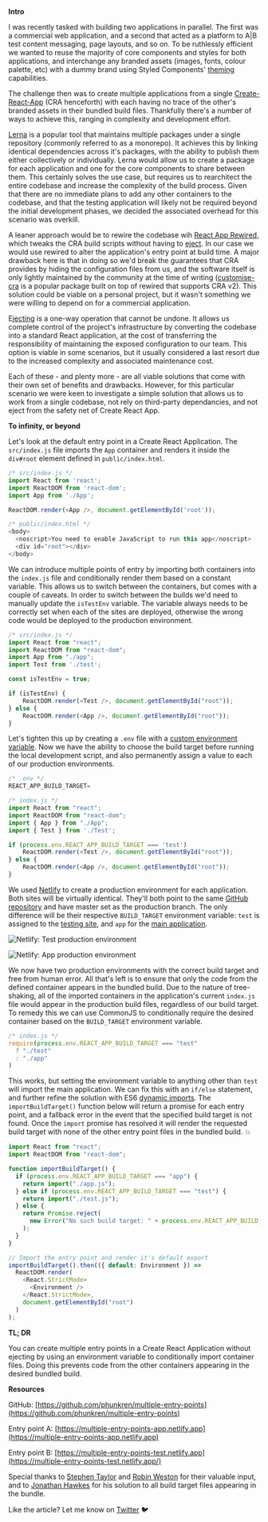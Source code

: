 
**Intro**


I was recently tasked with building two applications in parallel. The first was a commercial web application, and a second that acted as a platform to A|B test content messaging, page layouts, and so on. To be ruthlessly efficient we wanted to reuse the majority of core components and styles for both applications, and interchange any branded assets (images, fonts, colour palette, etc) with a dummy brand using Styled Components' [theming](https://styled-components.com/docs/advanced#theming) capabilities. 


The challenge then was to create multiple applications from a single [Create-React-App](https://github.com/facebook/create-react-app) (CRA henceforth) with each having no trace of the other's branded assets in their bundled build files. Thankfully there's a number of ways to achieve this, ranging in complexity and development effort. 


[Lerna](https://github.com/lerna/lerna) is a popular tool that maintains multiple packages under a single repository (commonly referred to as a monorepo). It achieves this by linking identical dependencies across it's packages, with the ability to publish them either collectively or individually. Lerna would allow us to create a package for each application and one for the core components to share between them. This certainly solves the use case, but requires us to rearchitect the entire codebase and increase the complexity of the build process. Given that there are no immediate plans to add any other containers to the codebase, and that the testing application will likely not be required beyond the initial development phases, we decided the associated overhead for this scenario was overkill. 


A leaner approach would be to rewire the codebase wih [React App Rewired](https://github.com/timarney/react-app-rewired), which tweaks the CRA build scripts without having to [eject](https://www.notion.so/phunkren/Multiple-entry-points-in-Create-React-App-without-ejecting-8b9f99a040c04225b4f5f2c19022420b#b2e9e1ca8a0f4141bc0992918bae2a92). In our case we would use rewired to alter the application's entry point at build time. A major drawback here is that in doing so we'd break the guarantees that CRA provides by hiding the configuration files from us, and the software itself is only lightly maintained by the community at the time of writing ([customise-cra](https://github.com/arackaf/customize-cra) is a popular package built on top of rewired that supports CRA v2). This solution could be viable on a personal project, but it wasn't something we were willing to depend on for a commercial application.


E[jecting](https://create-react-app.dev/docs/available-scripts/#npm-run-eject) is a one-way operation that cannot be undone. It allows us complete control of the project's infrastructure by converting the codebase into a standard React application, at the cost of transferring the responsibility of maintaining the exposed configuration to our team. This option is viable in some scenarios, but it usually considered a last resort due to the increased complexity and associated maintenance cost.


Each of these - and plenty more - are all viable solutions that come with their own set of benefits and drawbacks. However, for this particular scenario we were keen to investigate a simple solution that allows us to work from a single codebase, not rely on third-party dependancies, and not eject from the safety net of Create React App.


**To infinity, or beyond**


Let's look at the default entry point in a Create React Application. The `src/index.js` file imports the `App` container and renders it inside the `div#root` element defined in `public/index.html`. 


```javascript
/* src/index.js */
import React from 'react';
import ReactDOM from 'react-dom';
import App from './App';

ReactDOM.render(<App />, document.getElementById('root'));
```


```javascript
/* public/index.html */
<body>
  <noscript>You need to enable JavaScript to run this app</noscript>
  <div id="root"></div>
</body>
```


We can introduce multiple points of entry by importing both containers into the `index.js` file and conditionally render them based on a constant variable. This allows us to switch between the containers, but comes with a couple of caveats. In order to switch between the builds we'd need to manually update the `isTestEnv` variable. The variable always needs to be correctly set when each of the sites are deployed, otherwise the wrong code would be deployed to the production environment.


```javascript
/* src/index.js */
import React from "react";
import ReactDOM from "react-dom";
import App from "./app";
import Test from './test';

const isTestEnv = true;

if (isTestEnv) {
	ReactDOM.render(<Test />, document.getElementById("root"));
} else {
	ReactDOM.render(<App />, document.getElementById("root"));
}
```


Let's tighten this up by creating a `.env` file with a [custom environment variable](https://create-react-app.dev/docs/adding-custom-environment-variables/). Now we have the ability to choose the build target before running the local development script, and also permanently assign a value to each of our production environments. 


```javascript
/* .env */
REACT_APP_BUILD_TARGET=
```


```javascript
/* index.js */
import React from "react";
import ReactDOM from "react-dom";
import { App } from "./App";
import { Test } from './Test'; 

if (process.env.REACT_APP_BUILD_TARGET === 'test')
	ReactDOM.render(<Test />, document.getElementById("root"));
} else {
	ReactDOM.render(<App />, document.getElementById("root"));
}
```


We used [Netlify](https://www.netlify.com/) to create a production environment for each application. Both sites will be virtually identical. They'll both point to the same [GitHub repository](https://github.com/phunkren/multiple-entry-points) and have master set as the production branch. The only difference will be their respective `BUILD_TARGET` environment variable: `test` is assigned to the [testing site](https://multiple-entry-points-test.netlify.app/), and `app` for the [main application](https://multiple-entry-points-app.netlify.app/).


![Netlify: Test production environment](https://s3.us-west-2.amazonaws.com/secure.notion-static.com/6e42ed82-330d-4c77-a82e-4869c4e24e83/test.png?X-Amz-Algorithm=AWS4-HMAC-SHA256&X-Amz-Content-Sha256=UNSIGNED-PAYLOAD&X-Amz-Credential=AKIAT73L2G45EIPT3X45%2F20221231%2Fus-west-2%2Fs3%2Faws4_request&X-Amz-Date=20221231T122020Z&X-Amz-Expires=3600&X-Amz-Signature=c0cc0da429ab54691993b7d31901b8a92747e3172d4441a110ec6506bc4923a8&X-Amz-SignedHeaders=host&x-id=GetObject)


![Netlify: App production environment](https://s3.us-west-2.amazonaws.com/secure.notion-static.com/53e8be84-5be5-41e5-823c-c37b07408c66/app.png?X-Amz-Algorithm=AWS4-HMAC-SHA256&X-Amz-Content-Sha256=UNSIGNED-PAYLOAD&X-Amz-Credential=AKIAT73L2G45EIPT3X45%2F20221231%2Fus-west-2%2Fs3%2Faws4_request&X-Amz-Date=20221231T122020Z&X-Amz-Expires=3600&X-Amz-Signature=85bf6cf4e84a4e4f684398a98dc266a73b88778a00f1377018856b9f15a21093&X-Amz-SignedHeaders=host&x-id=GetObject)


We now have two production environments with the correct build target and free from human error. All that's left is to ensure that only the code from the defined container appears in the bundled build. Due to the nature of tree-shaking, all of the imported containers in the application's current `index.js` file would appear in the production build files, regardless of our build target. To remedy this we can use CommonJS to conditionally require the desired container based on the `BUILD_TARGET` environment variable.


```javascript
/* index.js */
require(process.env.REACT_APP_BUILD_TARGET === "test" 
  ? "./test" 
  : "./app"
)
```


This works, but setting the environment variable to anything other than `test` will import the main application. We can fix this with an `if/else` statement, and further refine the solution with ES6 [dynamic imports](https://developer.mozilla.org/en-US/docs/Web/JavaScript/Reference/Statements/import#Dynamic_Imports). The `importBuildTarget()` function below will return a promise for each entry point, and a fallback error in the event that the specified build target is not found. Once the `import` promise has resolved it will render the requested build target with none of the other entry point files in the bundled build. 💥


```javascript
import React from "react";
import ReactDOM from "react-dom";

function importBuildTarget() {
  if (process.env.REACT_APP_BUILD_TARGET === "app") {
    return import("./app.js");
  } else if (process.env.REACT_APP_BUILD_TARGET === "test") {
    return import("./test.js");
  } else {
    return Promise.reject(
      new Error("No such build target: " + process.env.REACT_APP_BUILD_TARGET)
    );
  }
}

// Import the entry point and render it's default export
importBuildTarget().then(({ default: Environment }) =>
  ReactDOM.render(
    <React.StrictMode>
      <Environment />
    </React.StrictMode>,
    document.getElementById("root")
  )
);
```


**TL; DR**


You can create multiple entry points in a Create React Application without ejecting by using an environment variable to conditionally import container files. Doing this prevents code from the other containers appearing in the desired bundled build.


**Resources**


GitHub: [https://github.com/phunkren/multiple-entry-points](https://github.com/phunkren/multiple-entry-points)


Entry point A: [https://multiple-entry-points-app.netlify.app](https://multiple-entry-points-app.netlify.app) 


Entry point B: [https://multiple-entry-points-test.netlify.app](https://multiple-entry-points-test.netlify.app/)


Special thanks to [Stephen Taylor](https://twitter.com/meandmycode) and [Robin Weston](https://twitter.com/robinweston) for their valuable input, and to [Jonathan Hawkes](https://twitter.com/jonathanhawkes) for his solution to all build target files appearing in the bundle.


Like the article? Let me know on [Twitter](https://twitter.com/phunkren) 🐦

